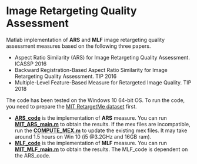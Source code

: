  Image Retargeting Quality Assessment
=====================

Matlab implementation of **ARS** and **MLF** image retargeting quality assessment measures based on the following three papers.
  - Aspect Ratio Similarity (ARS) for Image Retargeting Quality Assessment. ICASSP 2016
  - Backward Registration-Based Aspect Ratio Similarity for Image Retargeting Quality Assessment. TIP 2016
  - Multiple-Level Feature-Based Measure for Retargeted Image Quality. TIP 2018

The code has been tested on the Windows 10 64-bit OS. To run the code, you need to prepare the [MIT RetargetMe dataset](http://people.csail.mit.edu/mrub/retargetme/) first.
* [**ARS_code**](ARS_code) is the implementation of **ARS** measure. You can run [**MIT_ARS_main.m**](ARS_code/MIT_ARS_main.m) to obtain the results. If the mex files are incompatible, run the [**COMPUTE_MEX.m**](ARS_code/COMPUTE_MEX.m) to update the existing mex files. It may take around 1.5 hours on Win 10 (i5 @3.2GHz and 16GB ram).
* [**MLF_code**](MLF_code) is the implementation of **MLF** measure. You can run [**MIT_MLF_main.m**](MLF_code/MIT_MLF_main.m) to obtain the results. The MLF_code is dependent on the ARS_code.
